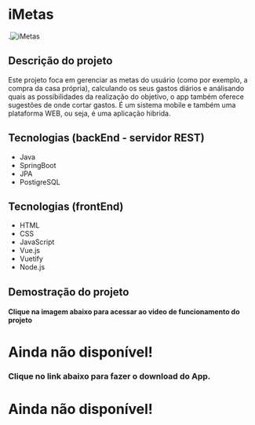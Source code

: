 # iMetas

.![iMetas](http://vitorportifolio.herokuapp.com/imagens/iMetas.PNG)

## Descrição do projeto

Este projeto foca em gerenciar as metas do usuário (como por exemplo, a compra da casa própria), calculando os seus gastos diários e análisando quais as possibilidades da realização do objetivo, o app também oferece sugestões de onde cortar gastos. É um sistema mobile e também uma plataforma WEB, ou seja, é uma aplicação hibrida.

## Tecnologias (backEnd - servidor REST)

- Java
- SpringBoot
- JPA
- PostigreSQL

## Tecnologias (frontEnd)

- HTML
- CSS
- JavaScript
- Vue.js
- Vuetify
- Node.js

## Demostração do projeto

#### Clique na imagem abaixo para acessar ao video de funcionamento do projeto

# Ainda não disponível!

### Clique no link abaixo para fazer o download do App.

# Ainda não disponível!
